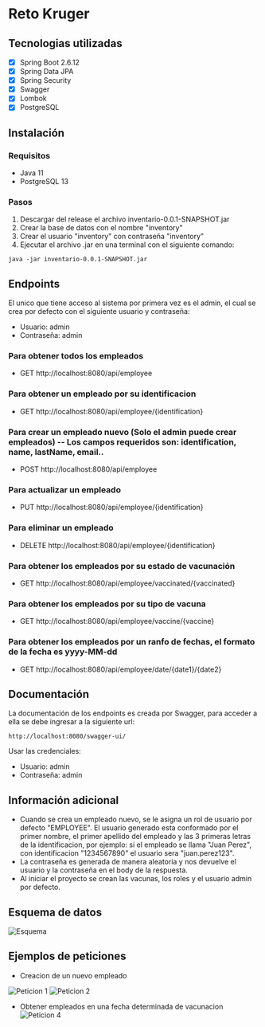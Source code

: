 # Reto Kruger

## Tecnologias utilizadas

- [x] Spring Boot 2.6.12
- [x] Spring Data JPA
- [x] Spring Security
- [x] Swagger
- [x] Lombok
- [x] PostgreSQL

## Instalación

### Requisitos

- Java 11
- PostgreSQL 13

### Pasos

1. Descargar del release el archivo inventario-0.0.1-SNAPSHOT.jar
2. Crear la base de datos con el nombre "inventory"
3. Crear el usuario "inventory" con contraseña "inventory"
4. Ejecutar el archivo .jar en una terminal con el siguiente comando:

`java -jar inventario-0.0.1-SNAPSHOT.jar`

## Endpoints

El unico que tiene acceso al sistema por primera vez es el admin, el cual se crea por defecto con el siguiente usuario y contraseña:

- Usuario: admin
- Contraseña: admin

### Para obtener todos los empleados

- GET http://localhost:8080/api/employee

### Para obtener un empleado por su identificacion

- GET http://localhost:8080/api/employee/{identification}

### Para crear un empleado nuevo (Solo el admin puede crear empleados) -- Los campos requeridos son: identification, name, lastName, email..

- POST http://localhost:8080/api/employee

### Para actualizar un empleado

- PUT http://localhost:8080/api/employee/{identification}

### Para eliminar un empleado

- DELETE http://localhost:8080/api/employee/{identification}

### Para obtener los empleados por su estado de vacunación

- GET http://localhost:8080/api/employee/vaccinated/{vaccinated}

### Para obtener los empleados por su tipo de vacuna

- GET http://localhost:8080/api/employee/vaccine/{vaccine}

### Para obtener los empleados por un ranfo de fechas, el formato de la fecha es yyyy-MM-dd

- GET http://localhost:8080/api/employee/date/{date1}/{date2}

## Documentación

La documentación de los endpoints es creada por Swagger, para acceder a ella se debe ingresar a la siguiente url:

`http://localhost:8080/swagger-ui/`

Usar las credenciales:

- Usuario: admin
- Contraseña: admin

## Información adicional

- Cuando se crea un empleado nuevo, se le asigna un rol de usuario por defecto "EMPLOYEE". El usuario generado esta conformado por el primer nombre, el primer apellido del empleado y las 3 primeras letras de la identificacion, por ejemplo: si el empleado se llama "Juan Perez", con identificacion "1234567890" el usuario sera "juan.perez123".
- La contraseña es generada de manera aleatoria y nos devuelve el usuario y la contraseña en el body de la respuesta.
- Al iniciar el proyecto se crean las vacunas, los roles y el usuario admin por defecto.

## Esquema de datos
![Esquema](https://user-images.githubusercontent.com/52105514/195209388-91f499c8-02b6-4646-b7f1-17c8a0476df5.jpg)

## Ejemplos de peticiones
- Creacion de un nuevo empleado

![Peticion 1](https://user-images.githubusercontent.com/52105514/195222058-68c7a853-b22c-4bac-ae88-46d40ef1aa04.jpg)
![Peticion 2](https://user-images.githubusercontent.com/52105514/195223523-b7aa7609-407a-4404-aeba-65fc5e4d1baa.jpg)
- Obtener empleados en una fecha determinada de vacunacion
![Peticion 4](https://user-images.githubusercontent.com/52105514/195223605-0a20f893-882a-4d30-b117-8d93f5d07ed3.jpg)



